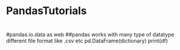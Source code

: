 # PandasTutorials
#
#pandas.io.data as web
 ##pandas works with many type of datatype different file format like .csv etc
pd.DataFrame(dictionary)
print(df)


